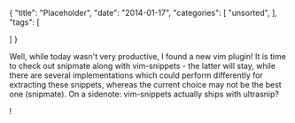 {
  "title": "Placeholder",
  "date": "2014-01-17",
  "categories": [
    "unsorted",
  ],
  "tags": [
    
  ]
}

Well, while today wasn't very productive, I found a new vim plugin!
It is time to check out snipmate along with vim-snippets - the latter will stay, while there are
several implementations which could perform differently for extracting these snippets, whereas the
current choice may not be the best one (snipmate).
On a sidenote: vim-snippets actually ships with ultrasnip?

!
